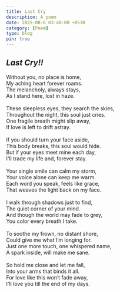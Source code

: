 ```yaml
---
title: Last Cry
description: A poem
date: 2025-08-6 03:40:00 +0530
category: [Poem]
type: blog
pin: true
---
```



## *Last Cry!!*

Without you, no place is home, <br>
My aching heart forever roams. <br>
The melancholy, always stays, <br>
As I stand here, lost in haze. <br>
 <br>
These sleepless eyes, they search the skies, <br>
Throughout the night, this soul just cries. <br>
One fragile breath might slip away, <br>
If love is left to drift astray. <br>
 <br>
If you should turn your face aside, <br>
This body breaks, this soul would hide. <br>
But if your eyes meet mine each day, <br>
I'll trade my life and, forever stay. <br>
 <br>
Your single smile can calm my storm, <br>
Your voice alone can keep me warm. <br>
Each word you speak, feels like grace, <br>
That weaves the light back on my face. <br>
 <br>
I walk through shadows just to find, <br>
The quiet corner of your mind. <br>
And though the world may fade to grey, <br>
You color every breath I take. <br>
 <br>
To soothe my frown, no distant shore, <br>
Could give me what I’m longing for. <br>
Just one more touch, one whispered name, <br>
A spark inside, will make me sane. <br>
 <br>
So hold me close and let me fall, <br>
Into your arms that binds it all. <br>
For love like this won’t fade away, <br>
I'll love you till the end of my days.
